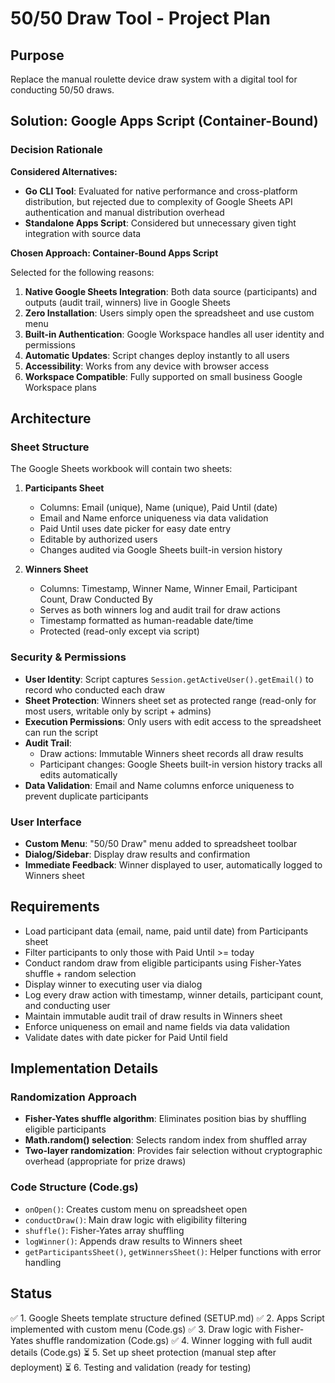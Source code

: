 # 50/50 Draw Tool - Project Plan

## Purpose
Replace the manual roulette device draw system with a digital tool for conducting 50/50 draws.

## Solution: Google Apps Script (Container-Bound)

### Decision Rationale

**Considered Alternatives:**
- **Go CLI Tool**: Evaluated for native performance and cross-platform distribution, but rejected due to complexity of Google Sheets API authentication and manual distribution overhead
- **Standalone Apps Script**: Considered but unnecessary given tight integration with source data

**Chosen Approach: Container-Bound Apps Script**

Selected for the following reasons:
1. **Native Google Sheets Integration**: Both data source (participants) and outputs (audit trail, winners) live in Google Sheets
2. **Zero Installation**: Users simply open the spreadsheet and use custom menu
3. **Built-in Authentication**: Google Workspace handles all user identity and permissions
4. **Automatic Updates**: Script changes deploy instantly to all users
5. **Accessibility**: Works from any device with browser access
6. **Workspace Compatible**: Fully supported on small business Google Workspace plans

## Architecture

### Sheet Structure
The Google Sheets workbook will contain two sheets:

1. **Participants Sheet**
   - Columns: Email (unique), Name (unique), Paid Until (date)
   - Email and Name enforce uniqueness via data validation
   - Paid Until uses date picker for easy date entry
   - Editable by authorized users
   - Changes audited via Google Sheets built-in version history

2. **Winners Sheet**
   - Columns: Timestamp, Winner Name, Winner Email, Participant Count, Draw Conducted By
   - Serves as both winners log and audit trail for draw actions
   - Timestamp formatted as human-readable date/time
   - Protected (read-only except via script)

### Security & Permissions

- **User Identity**: Script captures `Session.getActiveUser().getEmail()` to record who conducted each draw
- **Sheet Protection**: Winners sheet set as protected range (read-only for most users, writable only by script + admins)
- **Execution Permissions**: Only users with edit access to the spreadsheet can run the script
- **Audit Trail**:
  - Draw actions: Immutable Winners sheet records all draw results
  - Participant changes: Google Sheets built-in version history tracks all edits automatically
- **Data Validation**: Email and Name columns enforce uniqueness to prevent duplicate participants

### User Interface

- **Custom Menu**: "50/50 Draw" menu added to spreadsheet toolbar
- **Dialog/Sidebar**: Display draw results and confirmation
- **Immediate Feedback**: Winner displayed to user, automatically logged to Winners sheet

## Requirements
- Load participant data (email, name, paid until date) from Participants sheet
- Filter participants to only those with Paid Until >= today
- Conduct random draw from eligible participants using Fisher-Yates shuffle + random selection
- Display winner to executing user via dialog
- Log every draw action with timestamp, winner details, participant count, and conducting user
- Maintain immutable audit trail of draw results in Winners sheet
- Enforce uniqueness on email and name fields via data validation
- Validate dates with date picker for Paid Until field

## Implementation Details

### Randomization Approach
- **Fisher-Yates shuffle algorithm**: Eliminates position bias by shuffling eligible participants
- **Math.random() selection**: Selects random index from shuffled array
- **Two-layer randomization**: Provides fair selection without cryptographic overhead (appropriate for prize draws)

### Code Structure (Code.gs)
- `onOpen()`: Creates custom menu on spreadsheet open
- `conductDraw()`: Main draw logic with eligibility filtering
- `shuffle()`: Fisher-Yates array shuffling
- `logWinner()`: Appends draw results to Winners sheet
- `getParticipantsSheet()`, `getWinnersSheet()`: Helper functions with error handling

## Status
✅ 1. Google Sheets template structure defined (SETUP.md)
✅ 2. Apps Script implemented with custom menu (Code.gs)
✅ 3. Draw logic with Fisher-Yates shuffle randomization (Code.gs)
✅ 4. Winner logging with full audit details (Code.gs)
⏳ 5. Set up sheet protection (manual step after deployment)
⏳ 6. Testing and validation (ready for testing)